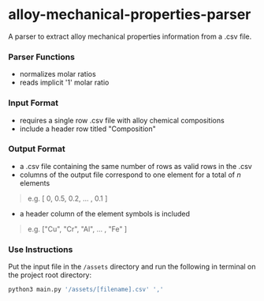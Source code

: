 # alloy-mechanical-properties-parser
A parser to extract alloy mechanical properties information from a .csv file. 

### Parser Functions

- normalizes molar ratios
- reads implicit '1' molar ratio

### Input Format 

- requires a single row .csv file with alloy chemical compositions
- include a header row titled "Composition"


### Output Format

- a .csv file containing the same number of rows as valid rows in the .csv
- columns of the output file correspond to one element for a total of *n* elements
> e.g. [ 0, 0.5, 0.2,  ... , 0.1 ]
- a header column of the element symbols is included 
> e.g. ["Cu", "Cr", "Al", ... , "Fe" ]


### Use Instructions

Put the input file in the `/assets` directory and run the following in terminal on the project root directory:
``` bash
python3 main.py '/assets/[filename].csv' ','
```
